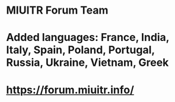 # MIUITR Forum Team
# Added languages: France, India, Italy, Spain, Poland, Portugal, Russia, Ukraine, Vietnam, Greek
# https://forum.miuitr.info/
